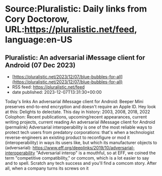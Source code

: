 # Source:Pluralistic: Daily links from Cory Doctorow, URL:https://pluralistic.net/feed, language:en-US

## Pluralistic: An adversarial iMessage client for Android (07 Dec 2023)
 - [https://pluralistic.net/2023/12/07/blue-bubbles-for-all](https://pluralistic.net/2023/12/07/blue-bubbles-for-all)
 - RSS feed: https://pluralistic.net/feed
 - date published: 2023-12-07T13:31:30+00:00

Today's links An adversarial iMessage client for Android: Beeper Mini preserves end-to-end encryption and doesn't require an Apple ID. Hey look at this: Delights to delectate. This day in history: 2003, 2008, 2018, 2022 Colophon: Recent publications, upcoming/recent appearances, current writing projects, current reading An adversarial iMessage client for Android (permalink) Adversarial interoperability is one of the most reliable ways to protect tech users from predatory corporations: that's when a technologist reverse-engineers an existing product to reconfigure or mod it (interoperability) in ways its users like, but which its manufacturer objects to (adversarial): https://www.eff.org/deeplinks/2019/10/adversarial-interoperability "Adversarial interop" is a mouthful, so at EFF, we coined the term "competitive compatibility," or comcom, which is a lot easier to say and to spell. Scratch any tech success and you'll find a comcom story. After all, when a company turns its screws on it

